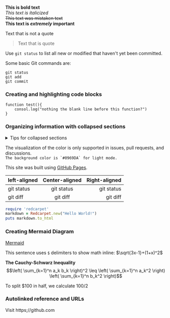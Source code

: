 **This is bold text**  
_This text is italicized_  
~~This text was mistaken text~~  
**This text is _extremely_ important**

Text that is not a quote
>Text that is quote

Use `git status` to list all new or modified that haven't yet been committed.

Some basic Git commands are:

```
git status
git add
git commit
```
### Creating and highlighting code blocks
<!-- https://docs.github.com/en/get-started/writing-on-github/working-with-advanced-formatting/creating-and-highlighting-code-blocks -->

```
function test(){
    consol.log("nothing the blank line before this function?")
}
```

### Organizing information with collapsed sections
<!-- https://docs.github.com/en/get-started/writing-on-github/working-with-advanced-formatting/organizing-information-with-collapsed-sections -->

<details>
<summary> Tips for collapsed sections</summary>

### You can add a header

* You can add text within a collapsed section.

* You can add an image or a code block, too.

```ruby
    puts "Hello World"
```

</details>  

The visualization of the color is only supported in issues, pull requests, and discussions.  
```The background color is `#0969DA` for light mode.```

This site was built using [GitHub Pages](https://pages.github.com/).

|left-aligned |Center-aligned |Right-aligned |
| :---         |   :---:       |        ---:|
|git status    | git status  |git status |
|git diff    | git diff   | git diff|

```ruby
require 'redcarpet'
markdown = Redcarpet.new("Hello World!")
puts markdown.to_html
```
### Creating Mermaid Diagram
[Mermaid](https://docs.github.com/en/get-started/writing-on-github/working-with-advanced-formatting/creating-diagrams)

This sentence uses `$` delimiters to show math inline:  $\sqrt{3x-1}+(1+x)^2$

**The Cauchy-Schwarz Inequality**
$$\left( \sum_{k=1}^n a_k b_k \right)^2 \leq \left( \sum_{k=1}^n a_k^2 \right) \left( \sum_{k=1}^n b_k^2 \right)$$

To split <span>$</span>100 in half, we calculate $100/2$

### Autolinked reference and URLs

Visit https;//github.com
